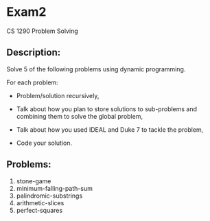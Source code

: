 # Exam2
CS 1290 Problem Solving

## Description:
Solve 5 of the following problems using dynamic programming.

For each problem: 

- Problem/solution recursively,

- Talk about how you plan to store solutions to sub-problems and combining them to solve the global problem,

- Talk about how you used IDEAL and Duke 7 to tackle the problem,

- Code your solution.

## Problems:
1. stone-game
2. minimum-falling-path-sum
3. palindromic-substrings
4. arithmetic-slices 
5. perfect-squares
